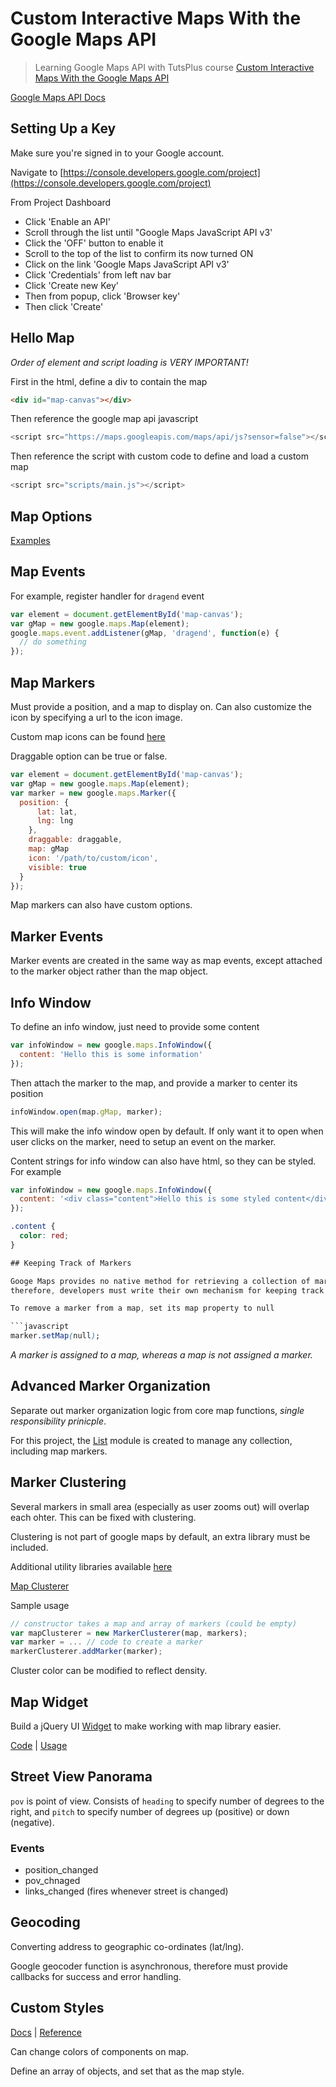 # Custom Interactive Maps With the Google Maps API

> Learning Google Maps API with TutsPlus course [Custom Interactive Maps With the Google Maps API](https://courses.tutsplus.com/courses/custom-interactive-maps-with-the-google-maps-api)

[Google Maps API Docs](https://developers.google.com/maps/documentation/javascript/tutorial)

## Setting Up a Key

Make sure you're signed in to your Google account.

Navigate to [https://console.developers.google.com/project](https://console.developers.google.com/project)

From Project Dashboard

* Click 'Enable an API'
* Scroll through the list until "Google Maps JavaScript API v3'
* Click the 'OFF' button to enable it
* Scroll to the top of the list to confirm its now turned ON
* Click on the link 'Google Maps JavaScript API v3'
* Click 'Credentials' from left nav bar
* Click 'Create new Key'
* Then from popup, click 'Browser key'
* Then click 'Create'

## Hello Map

_Order of element and script loading is VERY IMPORTANT!_

First in the html, define a div to contain the map

  ```html
  <div id="map-canvas"></div>
  ```

Then reference the google map api javascript

  ```javascript
  <script src="https://maps.googleapis.com/maps/api/js?sensor=false"></script>
  ```

Then reference the script with custom code to define and load a custom map

  ```javascript
  <script src="scripts/main.js"></script>
  ```

## Map Options

[Examples](app/scripts/map-options.js)

## Map Events

For example, register handler for `dragend` event

  ```javascript
  var element = document.getElementById('map-canvas');
  var gMap = new google.maps.Map(element);
  google.maps.event.addListener(gMap, 'dragend', function(e) {
    // do something
  });
  ```

## Map Markers

Must provide a position, and a map to display on. Can also customize the icon by specifying a url to the icon image.

Custom map icons can be found [here](http://mapicons.nicolasmollet.com/)

Draggable option can be true or false.

  ```javascript
  var element = document.getElementById('map-canvas');
  var gMap = new google.maps.Map(element);
  var marker = new google.maps.Marker({
    position: {
        lat: lat,
        lng: lng
      },
      draggable: draggable,
      map: gMap
      icon: '/path/to/custom/icon',
      visible: true
    }
  });
  ```

Map markers can also have custom options.

## Marker Events

Marker events are created in the same way as map events, except attached to the marker object rather than the map object.

## Info Window

To define an info window, just need to provide some content

  ```javascript
  var infoWindow = new google.maps.InfoWindow({
    content: 'Hello this is some information'
  });
  ```

Then attach the marker to the map, and provide a marker to center its position

  ```javascript
  infoWindow.open(map.gMap, marker);
  ```

This will make the info window open by default.
If only want it to open when user clicks on the marker, need to setup an event on the marker.

Content strings for info window can also have html, so they can be styled. For example

  ```javascript
  var infoWindow = new google.maps.InfoWindow({
    content: '<div class="content">Hello this is some styled content</div>'
  });
  ```

  ```css
  .content {
    color: red;
  }

## Keeping Track of Markers

Googe Maps provides no native method for retrieving a collection of markers currently defined on the map,
therefore, developers must write their own mechanism for keeping track of markers.

To remove a marker from a map, set its map property to null

  ```javascript
  marker.setMap(null);
  ```

_A marker is assigned to a map, whereas a map is not assigned a marker._

## Advanced Marker Organization

Separate out marker organization logic from core map functions, _single responsibility prinicple_.

For this project, the [List](app/scripts/List.js) module is created to manage any collection, including map markers.

## Marker Clustering

Several markers in small area (especially as user zooms out) will overlap each ohter.
This can be fixed with clustering.

Clustering is not part of google maps by default, an extra library must be included.

Additional utility libraries available [here](https://code.google.com/p/google-maps-utility-library-v3/wiki/Libraries)

[Map Clusterer](http://google-maps-utility-library-v3.googlecode.com/svn/tags/markerclustererplus/)

Sample usage

  ```javascript
  // constructor takes a map and array of markers (could be empty)
  var mapClusterer = new MarkerClusterer(map, markers);
  var marker = ... // code to create a marker
  markerClusterer.addMarker(marker);
  ```

Cluster color can be modified to reflect density.

## Map Widget

Build a jQuery UI [Widget](http://jqueryui.com/widget/) to make working with map library easier.

[Code](app/scripts/jqueryui.mapster.js) | [Usage](app/scripts/main2.js)

## Street View Panorama

`pov` is point of view. Consists of `heading` to specify number of degrees to the right,
and `pitch` to specify number of degrees up (positive) or down (negative).

### Events

* position_changed
* pov_chnaged
* links_changed (fires whenever street is changed)

## Geocoding

Converting address to geographic co-ordinates (lat/lng).

Google geocoder function is asynchronous, therefore must provide callbacks for success and error handling.

## Custom Styles

[Docs](https://developers.google.com/maps/documentation/javascript/styling#style_syntax) | [Reference](https://developers.google.com/maps/documentation/javascript/reference)

Can change colors of components on map.

Define an array of objects, and set that as the map style.
